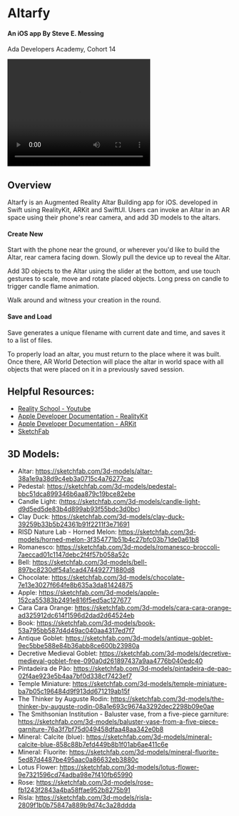 # Altarfy
#### An iOS app By Steve E. Messing 
Ada Developers Academy, Cohort 14

<video src="https://www.youtube.com/watch?v=FzYQIi99va0&ab_channel=SteveMessing" width="320" height="240" controls></video>

## Overview

Altarfy is an Augmented Reality Altar Building app for iOS. developed in Swift using RealityKit, ARKit and SwiftUI. Users can invoke an Altar in an AR space using their phone's rear camera, and add 3D models to the altars. 

#### Create New

Start with the phone near the ground, or wherever you'd like to build the Altar, rear camera facing down. Slowly pull the device up to reveal the Altar.

Add 3D objects to the Altar using the slider at the bottom, and use touch gestures to scale, move and rotate placed objects. Long press on candle to trigger candle flame animation.

Walk around and witness your creation in the round.

#### Save and Load

Save generates a unique filename with current date and time, and saves it to a list of files. 

To properly load an altar, you must return to the place where it was built. Once there, AR World Detection will place the altar in world space with all objects that were placed on it in a previously saved session.



## Helpful Resources:

* [Reality School - Youtube](https://www.youtube.com/c/realityschool)
* [Apple Developer Documentation - RealityKit](https://developer.apple.com/documentation/realitykit)
* [Apple Developer Documentation - ARKit](https://developer.apple.com/documentation/arkit)
* [SketchFab](https://sketchfab.com) 

## 3D Models:


* Altar: https://sketchfab.com/3d-models/altar-38a1e9a38d9c4eb3a0715c4a76277cac
* Pedestal: https://sketchfab.com/3d-models/pedestal-bbc51dca899346b6aa879c19bce82ebe
* Candle Light: (https://sketchfab.com/3d-models/candle-light-d9d5ed5de83b4d899ab93f55bdc3d0bc)
* Clay Duck: https://sketchfab.com/3d-models/clay-duck-39259b33b5b24361b91f2211f3e71691
* RISD Nature Lab - Horned Melon: https://sketchfab.com/3d-models/horned-melon-3f354771b51b4c27bfc03b71de0a61b8
* Romanesco: https://sketchfab.com/3d-models/romanesco-broccoli-7aeccad01c1147debc2f4f57b058a52c
* Bell: https://sketchfab.com/3d-models/bell-897bc8230df54a1cad474492771880d8
* Chocolate: https://sketchfab.com/3d-models/chocolate-7e13e3027f664fe8b635a3da81424875
* Apple: https://sketchfab.com/3d-models/apple-152ca55383b2491e816f5ed5ac127677
* Cara Cara Orange: https://sketchfab.com/3d-models/cara-cara-orange-ad325912dc614f1596d2dad2d64524eb
* Book: https://sketchfab.com/3d-models/book-53a795bb587d4d49ac040aa4317ed7f7
* Antique Goblet: https://sketchfab.com/3d-models/antique-goblet-9ec5bbe588e84b36abb8ce600b23980a
* Decretive Medieval Goblet: https://sketchfab.com/3d-models/decretive-medieval-goblet-free-090a0d261897437a9aa4776b040edc40
* Pintadeira de Pão: https://sketchfab.com/3d-models/pintadeira-de-pao-02f4ae923e5b4aa7bf0d338cf7423ef7
* Temple Miniature: https://sketchfab.com/3d-models/temple-miniature-ba7b05c196484d9f913dd671219ab15f
* The Thinker by Auguste Rodin: https://sketchfab.com/3d-models/the-thinker-by-auguste-rodin-08a1e693c9674a3292dec2298b09e0ae
* The Smithsonian Institution - Baluster vase, from a five-piece garniture: https://sketchfab.com/3d-models/baluster-vase-from-a-five-piece-garniture-76a3f7bf75d049458dfaa48aa342e0b8
* Mineral: Calcite (blue): https://sketchfab.com/3d-models/mineral-calcite-blue-858c88b7efd449b8b1f01ab6ae411c6e
* Mineral: Fluorite: https://sketchfab.com/3d-models/mineral-fluorite-5ed87d4487be495aac0a86632eb3880c
* Lotus Flower: https://sketchfab.com/3d-models/lotus-flower-9e7321596cd74adba98e7f410fb65990
* Rose: https://sketchfab.com/3d-models/rose-fb1243f2843a4ba58ffae952b8275b91
* Risla: https://sketchfab.com/3d-models/risla-2809f1b0b75847a889b9d74c3a28ddda



